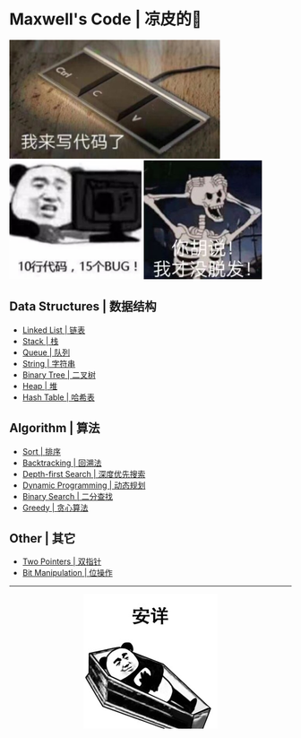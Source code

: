 ﻿# Maxwell's Code | 凉皮的🐎

![](https://github.com/Maxwell-L/Maxwell-LeetCode/blob/master/image/pic2.png "只是保存一下刷LeetCode的代码咯")
![](https://github.com/Maxwell-L/Maxwell-LeetCode/blob/master/image/pic3.png "只是保存一下刷LeetCode的代码咯")
![](https://github.com/Maxwell-L/Maxwell-LeetCode/blob/master/image/pic4.jpg "只是保存一下刷LeetCode的代码咯")

Data Structures | 数据结构
---------
* [Linked List | 链表](https://github.com/Maxwell-L/Maxwell-LeetCode/tree/master/LeetCode/Linked%20List "Linked List")<br>
* [Stack | 栈](https://github.com/Maxwell-L/Maxwell-LeetCode/tree/master/LeetCode/Stack "Stack")<br>
* [Queue | 队列](https://github.com/Maxwell-L/Maxwell-LeetCode/tree/master/LeetCode/Queue "Queue")<br>
* [String | 字符串](https://github.com/Maxwell-L/Maxwell-LeetCode/tree/master/LeetCode/String "String")<br>
* [Binary Tree | 二叉树](https://github.com/Maxwell-L/Maxwell-LeetCode/tree/master/LeetCode/Binary%20Tree "Binary Tree")<br>
* [Heap | 堆](https://github.com/Maxwell-L/Maxwell-LeetCode/tree/master/LeetCode/Heap "Heap")<br>
* [Hash Table | 哈希表](https://github.com/Maxwell-L/Maxwell-LeetCode/tree/master/LeetCode/Hash%20Table "Hash Table")<br>

Algorithm | 算法
---------
* [Sort | 排序](https://github.com/Maxwell-L/Maxwell-LeetCode/tree/master/LeetCode/Sort "Sort")<br>
* [Backtracking | 回溯法](https://github.com/Maxwell-L/Maxwell-LeetCode/tree/master/LeetCode/Backtracking "Backtracking")<br>
* [Depth-first Search | 深度优先搜索](https://github.com/Maxwell-L/Maxwell-LeetCode/tree/master/LeetCode/Depth-first%20Search "Depth-first Search")<br>
* [Dynamic Programming | 动态规划](https://github.com/Maxwell-L/Maxwell-LeetCode/tree/master/LeetCode/Dynamic%20Programming "Dynamic Programming")<br>
* [Binary Search | 二分查找](https://github.com/Maxwell-L/Maxwell-LeetCode/tree/master/LeetCode/Binary%20Search "Binary Search")<br>
* [Greedy | 贪心算法](https://github.com/Maxwell-L/Maxwell-LeetCode/tree/master/LeetCode/Greedy "Greedy")<br>

Other | 其它
---------
* [Two Pointers | 双指针](https://github.com/Maxwell-L/Maxwell-LeetCode/tree/master/LeetCode/Two%20Pointers "Two Pointer")<br>
* [Bit Manipulation | 位操作](https://github.com/Maxwell-L/Maxwell-LeetCode/tree/master/LeetCode/Bit%20Manipulation "Bit Manipulation")<br>
-------------
<div align=center><img src="https://github.com/Maxwell-L/Maxwell-LeetCode/blob/master/image/pic1.jpg"  title="我好菜啊"/></div>
